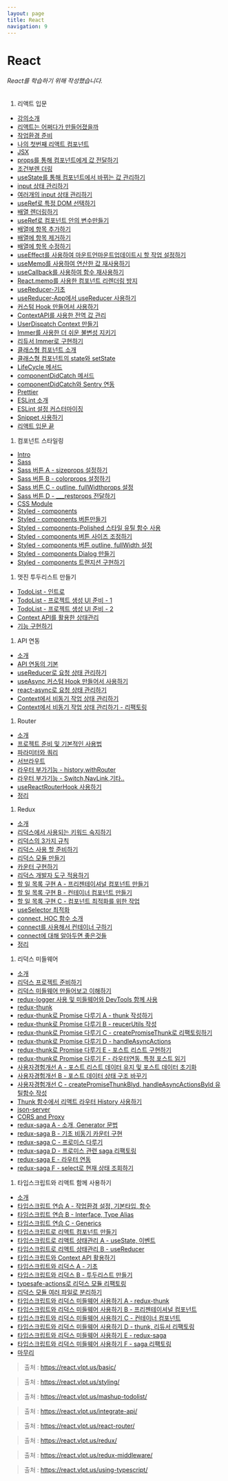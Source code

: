 ```yaml
---
layout: page
title: React
navigation: 9
---
```


# React

###### React를 학습하기 위해 작성했습니다.

1. 리액트 입문
  - [강의소개](https://baek-kyoungman.github.io/study/File/React/01/01.html)
  - [리액트는 어쩌다가 만들어졌을까](https://baek-kyoungman.github.io/study/File/React/01/02.html)
  - [작업환경 준비](https://baek-kyoungman.github.io/study/File/React/01/03.html)
  - [나의 첫번째 리액트 컴포넌트](https://baek-kyoungman.github.io/study/File/React/01/04.html)
  - [JSX](https://baek-kyoungman.github.io/study/File/React/01/05.html)
  - [props를 통해 컴포넌트에게 값 전달하기](https://baek-kyoungman.github.io/study/File/React/01/06.html)
  - [조건부렌 더링](https://baek-kyoungman.github.io/study/File/React/01/07.html)
  - [useState를 통해 컴포넌트에서 바뀌는 값 관리하기](https://baek-kyoungman.github.io/study/File/React/01/08.html)
  - [input 상태 관리하기](https://baek-kyoungman.github.io/study/File/React/01/09.html)
  - [여러개의 input 상태 관리하기](https://baek-kyoungman.github.io/study/File/React/01/10.html)
  - [useRef로 특정 DOM 선택하기](https://baek-kyoungman.github.io/study/File/React/01/11.html)
  - [배열 렌더링하기](https://baek-kyoungman.github.io/study/File/React/01/12.html)
  - [useRef로 컴포넌트 안의 변수만들기](https://baek-kyoungman.github.io/study/File/React/01/13.html)
  - [배열에 항목 추가하기](https://baek-kyoungman.github.io/study/File/React/01/14.html)
  - [배열에 항목 제거하기](https://baek-kyoungman.github.io/study/File/React/01/15.html)
  - [배열에 항목 수정하기](https://baek-kyoungman.github.io/study/File/React/01/16.html)
  - [useEffect를 사용하여 마운트언마운트업데이트시 할 작업 설정하기](https://baek-kyoungman.github.io/study/File/React/01/17.html)
  - [useMemo를 사용하여 연산한 값 재사용하기](https://baek-kyoungman.github.io/study/File/React/01/18.html)
  - [useCallback를 사용하여 함수 재사용하기](https://baek-kyoungman.github.io/study/File/React/01/19.html)
  - [React.memo를 사용한 컴포넌트 리렌더링 방지](https://baek-kyoungman.github.io/study/File/React/01/20.html)
  - [useReducer-기초](https://baek-kyoungman.github.io/study/File/React/01/21.html)
  - [useReducer-App에서 useReducer 사용하기](https://baek-kyoungman.github.io/study/File/React/01/22.html)
  - [커스텀 Hook 만들어서 사용하기](https://baek-kyoungman.github.io/study/File/React/01/23.html)
  - [ContextAPI를 사용한 전역 값 관리](https://baek-kyoungman.github.io/study/File/React/01/24.html)
  - [UserDispatch Context 만들기](https://baek-kyoungman.github.io/study/File/React/01/25.html)
  - [Immer를 사용한 더 쉬운 불변성 지키기](https://baek-kyoungman.github.io/study/File/React/01/26.html)
  - [리듀서 Immer로 구현하기](https://baek-kyoungman.github.io/study/File/React/01/27.html)
  - [클래스형 컴포넌트 소개](https://baek-kyoungman.github.io/study/File/React/01/28.html)
  - [클래스형 컴포넌트의 state와 setState](https://baek-kyoungman.github.io/study/File/React/01/29.html)
  - [LifeCycle 메서드](https://baek-kyoungman.github.io/study/File/React/01/30.html)
  - [componentDidCatch 메서드](https://baek-kyoungman.github.io/study/File/React/01/31.html)
  - [componentDidCatch와 Sentry 연동](https://baek-kyoungman.github.io/study/File/React/01/32.html)
  - [Prettier](https://baek-kyoungman.github.io/study/File/React/01/33.html)
  - [ESLint 소개](https://baek-kyoungman.github.io/study/File/React/01/34.html)
  - [ESLint 설정 커스터마이징](https://baek-kyoungman.github.io/study/File/React/01/35.html)
  - [Snippet 사용하기](https://baek-kyoungman.github.io/study/File/React/01/36.html)
  - [리액트 입문 끝](https://baek-kyoungman.github.io/study/File/React/01/37.html)
1. 컴포넌트 스타일링
  - [Intro](https://baek-kyoungman.github.io/study/File/React/02/01.html)
  - [Sass](https://baek-kyoungman.github.io/study/File/React/02/02.html)
  - [Sass 버튼 A - sizeprops 설정하기](https://baek-kyoungman.github.io/study/File/React/02/03.html)
  - [Sass 버튼 B - colorprops 설정하기](https://baek-kyoungman.github.io/study/File/React/02/04.html)
  - [Sass 버튼 C - outline, fullWidthprops 설정](https://baek-kyoungman.github.io/study/File/React/02/05.html)
  - [Sass 버튼 D - ___restprops 전달하기](https://baek-kyoungman.github.io/study/File/React/02/06.html)
  - [CSS Module](https://baek-kyoungman.github.io/study/File/React/02/07.html)
  - [Styled - components](https://baek-kyoungman.github.io/study/File/React/02/08.html)
  - [Styled - components 버튼만들기](https://baek-kyoungman.github.io/study/File/React/02/09.html)
  - [Styled - components-Polished 스타일 유틸 함수 사용](https://baek-kyoungman.github.io/study/File/React/02/10.html)
  - [Styled - components 버튼 사이즈 조정하기](https://baek-kyoungman.github.io/study/File/React/02/11.html)
  - [Styled - components 버튼 outline, fullWidth 설정](https://baek-kyoungman.github.io/study/File/React/02/12.html)
  - [Styled - components Dialog 만들기](https://baek-kyoungman.github.io/study/File/React/02/13.html)
  - [Styled - components 트랜지션 구현하기](https://baek-kyoungman.github.io/study/File/React/02/14.html)
1. 멋진 투두리스트 만들기
  - [TodoList - 인트로](https://baek-kyoungman.github.io/study/File/React/03/01.html)
  - [TodoList - 프로젝트 생성 UI 준비 - 1](https://baek-kyoungman.github.io/study/File/React/03/02.html)
  - [TodoList - 프로젝트 생성 UI 준비 - 2](https://baek-kyoungman.github.io/study/File/React/03/03.html)
  - [Context API를 활용한 상태관리](https://baek-kyoungman.github.io/study/File/React/03/04.html)
  - [기능 구현하기](https://baek-kyoungman.github.io/study/File/React/03/05.html)
1. API 연동
  - [소개](https://baek-kyoungman.github.io/study/File/React/04/01.html)
  - [API 연동의 기본](https://baek-kyoungman.github.io/study/File/React/04/02.html)
  - [useReducer로 요청 상태 관리하기](https://baek-kyoungman.github.io/study/File/React/04/03.html)
  - [useAsync 커스텀 Hook 만들어서 사용하기](https://baek-kyoungman.github.io/study/File/React/04/04.html)
  - [react-async로 요청 상태 관리하기](https://baek-kyoungman.github.io/study/File/React/04/05.html)
  - [Context에서 비동기 작업 상태 관리하기](https://baek-kyoungman.github.io/study/File/React/04/06.html)
  - [Context에서 비동기 작업 상태 관리하기 - 리팩토링](https://baek-kyoungman.github.io/study/File/React/04/07.html)
1. Router
  - [소개](https://baek-kyoungman.github.io/study/File/React/05/01.html)
  - [프로젝트 준비 및 기본적인 사용법](https://baek-kyoungman.github.io/study/File/React/05/02.html)
  - [파라미터와 쿼리](https://baek-kyoungman.github.io/study/File/React/05/03.html)
  - [서브라우트](https://baek-kyoungman.github.io/study/File/React/05/04.html)
  - [라우터 부가기능 - history,withRouter](https://baek-kyoungman.github.io/study/File/React/05/05.html)
  - [라우터 부가기능 - Switch,NavLink,기타..](https://baek-kyoungman.github.io/study/File/React/05/06.html)
  - [useReactRouterHook 사용하기](https://baek-kyoungman.github.io/study/File/React/05/07.html)
  - [정리](https://baek-kyoungman.github.io/study/File/React/05/08.html)
1. Redux
  - [소개](https://baek-kyoungman.github.io/study/File/React/06/01.html)
  - [리덕스에서 사용되는 키워드 숙지하기](https://baek-kyoungman.github.io/study/File/React/06/02.html)
  - [리덕스의 3가지 규칙](https://baek-kyoungman.github.io/study/File/React/06/03.html)
  - [리덕스 사용 할 준비하기](https://baek-kyoungman.github.io/study/File/React/06/04.html)
  - [리덕스 모듈 만들기](https://baek-kyoungman.github.io/study/File/React/06/05.html)
  - [카운터 구현하기](https://baek-kyoungman.github.io/study/File/React/06/06.html)
  - [리덕스 개발자 도구 적용하기](https://baek-kyoungman.github.io/study/File/React/06/07.html)
  - [할 일 목록 구현 A - 프리젠테이셔널 컴포넌트 만들기](https://baek-kyoungman.github.io/study/File/React/06/08.html)
  - [할 일 목록 구현 B - 컨테이너 컴포넌트 만들기](https://baek-kyoungman.github.io/study/File/React/06/09.html)
  - [할 일 목록 구현 C - 컴포넌트 최적화를 위한 작업](https://baek-kyoungman.github.io/study/File/React/06/10.html)
  - [useSelector 최적화](https://baek-kyoungman.github.io/study/File/React/06/11.html)
  - [connect, HOC 함수 소개](https://baek-kyoungman.github.io/study/File/React/06/12.html)
  - [connect를 사용해서 컨테이너 구하기](https://baek-kyoungman.github.io/study/File/React/06/13.html)
  - [connect에 대해 알아두면 좋은것들](https://baek-kyoungman.github.io/study/File/React/06/14.html)
  - [정리](https://baek-kyoungman.github.io/study/File/React/06/15.html)
1. 리덕스 미들웨어
  - [소개](https://baek-kyoungman.github.io/study/File/React/07/01.html)
  - [리덕스 프로젝트 준비하기](https://baek-kyoungman.github.io/study/File/React/07/02.html)
  - [리덕스 미들웨어 만들어보고 이해하기](https://baek-kyoungman.github.io/study/File/React/07/03.html)
  - [redux-logger 사용 및 미들웨어와 DevTools 함께 사용](https://baek-kyoungman.github.io/study/File/React/07/04.html)
  - [redux-thunk](https://baek-kyoungman.github.io/study/File/React/07/05.html)
  - [redux-thunk로 Promise 다루기 A - thunk 작성하기](https://baek-kyoungman.github.io/study/File/React/07/06.html)
  - [redux-thunk로 Promise 다루기 B - reucerUtils 작성](https://baek-kyoungman.github.io/study/File/React/07/07.html)
  - [redux-thunk로 Promise 다루기 C - createPromiseThunk로 리팩토링하기](https://baek-kyoungman.github.io/study/File/React/07/08.html)
  - [redux-thunk로 Promise 다루기 D - handleAsyncActions](https://baek-kyoungman.github.io/study/File/React/07/09.html)
  - [redux-thunk로 Promise 다루기 E - 포스트 리스트 구현하기](https://baek-kyoungman.github.io/study/File/React/07/10.html)
  - [redux-thunk로 Promise 다루기 F - 라우터연동, 특정 포스트 읽기](https://baek-kyoungman.github.io/study/File/React/07/11.html)
  - [사용자경험개선 A - 포스트 리스트 데이터 유지 및 포스트 데이터 초기화](https://baek-kyoungman.github.io/study/File/React/07/12.html)
  - [사용자경험개선 B - 포스트 데이터 상태 구조 바꾸기](https://baek-kyoungman.github.io/study/File/React/07/13.html)
  - [사용자경험개선 C - createPromiseThunkBlyd, handleAsyncActionsByld 유틸함수 작성](https://baek-kyoungman.github.io/study/File/React/07/14.html)
  - [Thunk 함수에서 리액트 라우터 History 사용하기](https://baek-kyoungman.github.io/study/File/React/07/15.html)
  - [json-server](https://baek-kyoungman.github.io/study/File/React/07/16.html)
  - [CORS and Proxy](https://baek-kyoungman.github.io/study/File/React/07/17.html)
  - [redux-saga A - 소개, Generator 문법](https://baek-kyoungman.github.io/study/File/React/07/18.html)
  - [redux-saga B - 기초 비동기 카운터 구현](https://baek-kyoungman.github.io/study/File/React/07/19.html)
  - [redux-saga C - 프로미스 다루기](https://baek-kyoungman.github.io/study/File/React/07/20.html)
  - [redux-saga D - 프로미스 관련 saga 리팩토링](https://baek-kyoungman.github.io/study/File/React/07/21.html)
  - [redux-saga E - 라우터 연동](https://baek-kyoungman.github.io/study/File/React/07/22.html)
  - [redux-saga F - select로 현재 상태 조회하기](https://baek-kyoungman.github.io/study/File/React/07/23.html)
1. 타입스크립트와 리액트 함께 사용하기
  - [소개](https://baek-kyoungman.github.io/study/File/React/08/01.html)
  - [타입스크립트 연습 A - 작업환경 설정, 기본타입, 함수](https://baek-kyoungman.github.io/study/File/React/08/02.html)
  - [타임스크립트 연습 B - Interface, Type Alias](https://baek-kyoungman.github.io/study/File/React/08/03.html)
  - [타입스크립트 연습 C - Generics](https://baek-kyoungman.github.io/study/File/React/08/04.html)
  - [타입스크립트로 리액트 컴포넌트 만들기](https://baek-kyoungman.github.io/study/File/React/08/05.html)
  - [타입스크립트로 리액트 상태관리 A - useState, 이벤트](https://baek-kyoungman.github.io/study/File/React/08/06.html)
  - [타입스크립트로 리액트 상태관리 B - useReducer](https://baek-kyoungman.github.io/study/File/React/08/07.html)
  - [타입스크립트와 Context API 활용하기](https://baek-kyoungman.github.io/study/File/React/08/08.html)
  - [타입스크립트와 리덕스 A - 기초](https://baek-kyoungman.github.io/study/File/React/08/09.html)
  - [타입스크립트와 리덕스 B - 투두리스트 만들기](https://baek-kyoungman.github.io/study/File/React/08/10.html)
  - [typesafe-actions로 리덕스 모듈 리팩토링](https://baek-kyoungman.github.io/study/File/React/08/11.html)
  - [리덕스 모듈 여러 파일로 분리하기](https://baek-kyoungman.github.io/study/File/React/08/12.html)
  - [타입스크립트와 리덕스 미들웨어 사용하기 A - redux-thunk](https://baek-kyoungman.github.io/study/File/React/08/13.html)
  - [타입스크립트와 리덕스 미들웨어 사용하기 B - 프리젠테이셔널 컴포넌트](https://baek-kyoungman.github.io/study/File/React/08/14.html)
  - [타입스크립트와 리덕스 미들웨어 사용하기 C - 컨테이너 컴포넌트](https://baek-kyoungman.github.io/study/File/React/08/15.html)
  - [타입스크립트와 리덕스 미들웨어 사용하기 D - thunk, 리듀서 리팩토링](https://baek-kyoungman.github.io/study/File/React/08/16.html)
  - [타입스크립트와 리덕스 미들웨어 사용하기 E - redux-saga](https://baek-kyoungman.github.io/study/File/React/08/17.html)
  - [타입스크립트와 리덕스 미들웨어 사용하기 F - saga 리팩토링](https://baek-kyoungman.github.io/study/File/React/08/18.html)
  - [마무리](https://baek-kyoungman.github.io/study/File/React/08/19.html)

> 출처 : https://react.vlpt.us/basic/

> 출처 : https://react.vlpt.us/styling/

> 출처 : https://react.vlpt.us/mashup-todolist/

> 출처 : https://react.vlpt.us/integrate-api/

> 출처 : https://react.vlpt.us/react-router/

> 출처 : https://react.vlpt.us/redux/

> 출처 : https://react.vlpt.us/redux-middleware/

> 출처 : https://react.vlpt.us/using-typescript/



































